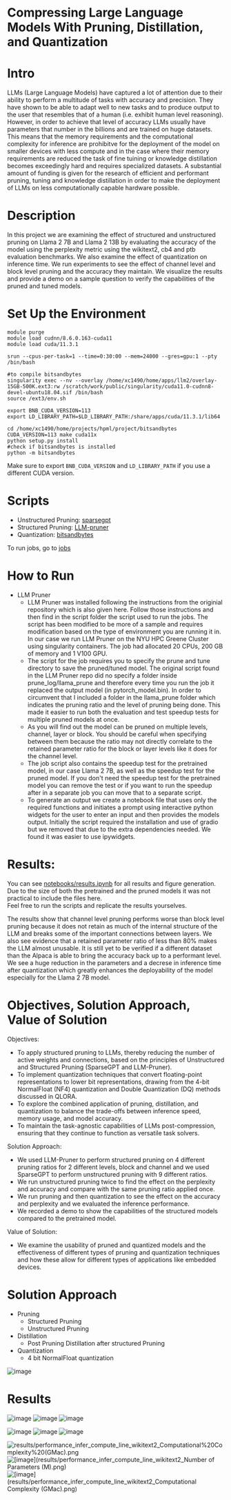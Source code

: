 # Compressing Large Language Models With Pruning, Distillation, and Quantization

# Intro 
LLMs (Large Language Models) have captured a lot of attention due to their ability to perform a multitude of tasks with accuracy and precision. They have shown to be able to adapt well to new tasks and to produce output to the user that resembles that of a human (i.e. exhibit human level reasoning). However, in order to achieve that level of accuracy LLMs usually have parameters that number in the billions and are trained on huge datasets. This means that the memory requirements and the computational complexity for inference are prohibitve for the deployment of the model on smaller devices with less compute and in the case where their memory requirements are reduced the task of fine tuining or knowledge distillation becomes exceedingly hard and requires specialized datasets. A substantial amount of funding is given for the research of efficient and performant pruning, tuning and knowledge distillation in order to make the deployment of LLMs on less computationally capable hardware possible.

# Description
In this project we are examining the effect of structured and unstructured pruning on Llama 2 7B and Llama 2 13B by evaluating the accuracy of the model using the perplexity metric using the wikitext2, cb4 and ptb evaluation benchmarks. We also examine the effect of quantization on inference time. We run experiments to see the effect of channel level and block level pruning and the accuracy they maintain. We visualize the results and provide a demo on a sample question to verify the capabilities of the pruned and tuned models.

# Set Up the Environment
```dotnetcli
module purge
module load cudnn/8.6.0.163-cuda11
module load cuda/11.3.1

srun --cpus-per-task=1 --time=0:30:00 --mem=24000 --gres=gpu:1 --pty /bin/bash

#to compile bitsandbytes
singularity exec --nv --overlay /home/xc1490/home/apps/llm2/overlay-15GB-500K.ext3:rw /scratch/work/public/singularity/cuda11.0-cudnn8-devel-ubuntu18.04.sif /bin/bash
source /ext3/env.sh

export BNB_CUDA_VERSION=113
export LD_LIBRARY_PATH=$LD_LIBRARY_PATH:/share/apps/cuda/11.3.1/lib64

cd /home/xc1490/home/projects/hpml/project/bitsandbytes
CUDA_VERSION=113 make cuda11x
python setup.py install
#check if bitsandbytes is installed
python -m bitsandbytes
```

Make sure to export `BNB_CUDA_VERSION` and `LD_LIBRARY_PATH` if you use a different CUDA version.

# Scripts
- Unstructured Pruning: [sparsegpt](sparsegpt)
- Structured Pruning: [LLM-pruner](LLM-pruner)
- Quantization: [bitsandbytes](bitsandbytes)

To run jobs, go to [jobs](jobs)

# How to Run
- LLM Pruner   
  - LLM Pruner was installed following the instructions from the originial repository which is also given here. Follow those instructions and then find in the script folder the script used to run the jobs. The script has been modified to be more of a sample and requires modification based on the type of environment you are running it in. In our case we run LLM Pruner on the NYU HPC Greene Cluster using singularity containers. The job had allocated 20 CPUs, 200 GB of memory and 1 V100 GPU.
  -  The script for the job requires you to specify the prune and tune directory to save the pruned/tuned model. The original script found in the LLM Pruner repo did no specify a folder inside prune_log/llama_prune and therefore every time you run the job it replaced the output model (in pytorch_model.bin). In order to circumvent that I included a folder in the llama_prune folder which indicates the pruning ratio and the level of pruning being done. This made it easier to run both the evaluation and test speedup tests for multiple pruned models at once. 
  - As you will find out the model can be pruned on multiple levels, channel, layer or block. You should be careful when specifying between them because the ratio may not directly correlate to the retained parameter ratio for the block or layer levels like it does for the channel level.
  -  The job script also contains the speedup test for the pretrained model, in our case Llama 2 7B, as well as the speedup test for the pruned model. If you don't need the speedup test for the pretrained model you can remove the test or if you want to run the speedup after in a separate job you can move that to a separate script.
  -  To generate an output we create a notebook file that uses only the required functions and initiates a prompt using interactive python widgets for the user to enter an input and then provides the models output. Initially the script required the installation and use of gradio but we removed that due to the extra dependencies needed. We found it was easier to use ipywidgets.


# Results:
You can see [notebooks/results.ipynb](notebooks/results.ipynb) for all results and figure generation.  
Due to the size of both the pretrained and the pruned models it was not practical to include the files here.  
Feel free to run the scripts and replicate the results yourselves.  

The results show that channel level pruning performs worse than block level pruning because it does not retain as much of the internal structure of the LLM and breaks some of the important connections between layers. We also see evidence that a retained parameter ratio of less than 80% makes the LLM almost unusable. It is still yet to be verified if a different dataset than the Alpaca is able to bring the accuracy back up to a performant level. We see a huge reduction in the parameters and a decrese in inference time after quantization which greatly enhances the deployability of the model especially for the Llama 2 7B model.


# Objectives, Solution Approach, Value of Solution 

Objectives:
- To apply structured pruning to LLMs, thereby reducing the number of active weights and connections, based on the principles of Unstructured and Structured Pruning (SparseGPT and LLM-Pruner).
- To implement quantization techniques that convert floating-point representations to lower bit representations, drawing from the 4-bit NormalFloat (NF4) quantization and Double Quantization (DQ) methods discussed in QLORA.
- To explore the combined application of pruning, distillation, and quantization to balance the trade-offs between inference speed, memory usage, and model accuracy.
- To maintain the task-agnostic capabilities of LLMs post-compression, ensuring that they continue to function as versatile task solvers.
  
Solution Approach:  
- We used LLM-Pruner to perform structured pruning on 4 different pruning ratios for 2 different levels, block and channel and we used SparseGPT to perform unstructured pruning with 9 different ratios.
- We run unstructured pruning twice to find the effect on the perplexity and accuracy and compare with the same pruning ratio applied once.
- We run pruning and then quantization to see the effect on the accuracy and perplexity and we evaluated the inference performance.
- We recorded a demo to show the capabilities of the structured models compared to the pretrained model.
  
Value of Solution:  
- We examine the usability of pruned and quantized models and the effectiveness of different types of pruning and quantization techniques and how these allow for different types of applications like embedded devices.


# Solution Approach 
- Pruning
  - Structured Pruning
  - Unstructured Pruning
- Distillation
  - Post Pruning Distillation after structured Pruning
- Quantization
  - 4 bit NormalFloat quantization

![image](results/methodpaper_model_structure_new.png)

# Results

![image](results/bubble_wikitext2.png)
![image](results/bubble_ptb.png)
![image](results/bubble_c4.png)

![image](https://github.com/panaschristou/LLM_Compression/blob/main/results/quantized_model_performance_wikitext2.png)
![image](https://github.com/panaschristou/LLM_Compression/blob/main/results/quantized_model_performance_ptb.png)
![image](https://github.com/panaschristou/LLM_Compression/blob/main/results/quantized_model_performance_c4.png)


![results/performance_infer_compute_line_wikitext2_Computational%20Complexity%20(GMac).png](https://github.com/panaschristou/LLM_Compression/blob/main/results/performance_infer_compute_line_wikitext2_Number%20of%20Parameters%20(M).png)
![[image](results/performance_infer_compute_line_wikitext2_Number of Parameters (M).png)](https://github.com/panaschristou/LLM_Compression/blob/main/results/performance_infer_compute_line_wikitext2_GPU%20Memory%20Requirements%20(MiB).png) 
![[image](results/performance_infer_compute_line_wikitext2_Computational Complexity (GMac).png)](https://github.com/panaschristou/LLM_Compression/blob/main/results/performance_infer_compute_line_wikitext2_Computational%20Complexity%20(GMac).png) 
